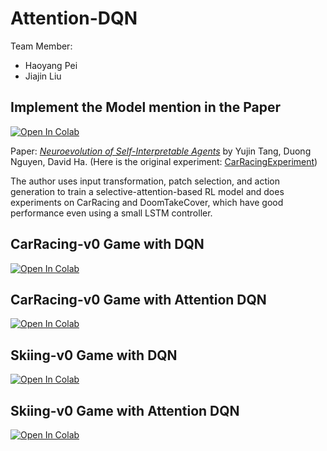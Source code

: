 # Attention-DQN
Team Member: 
- Haoyang Pei
- Jiajin Liu

## Implement the Model mention in the Paper

[![Open In Colab](https://colab.research.google.com/assets/colab-badge.svg)](https://colab.research.google.com/drive/1SlJrNNAs-oDCIDEVtjeHdMokT1D5Blq6?usp=sharing)

Paper: [*Neuroevolution of Self-Interpretable Agents*](https://arxiv.org/pdf/2003.08165) by Yujin Tang, Duong Nguyen, David Ha. (Here is the original experiment: [CarRacingExperiment](https://github.com/google/brain-tokyo-workshop/tree/master/AttentionAgent))

The author uses input transformation, patch selection, and action generation to train a selective-attention-based RL model and does experiments on CarRacing and DoomTakeCover, which have good performance even using a small LSTM controller.

## CarRacing-v0 Game with DQN

[![Open In Colab](https://colab.research.google.com/assets/colab-badge.svg)](https://colab.research.google.com/drive/1YV3dtvlM3UEZ9zB9k6d8UgAIRD65GNy6?usp=sharing)

## CarRacing-v0 Game with Attention DQN

[![Open In Colab](https://colab.research.google.com/assets/colab-badge.svg)]()

## Skiing-v0 Game with DQN

[![Open In Colab](https://colab.research.google.com/assets/colab-badge.svg)](https://colab.research.google.com/drive/1H9aBOwip4Y8XVwYBdfmwDmSRKbS-0B32?usp=sharing)

## Skiing-v0 Game with Attention DQN

[![Open In Colab](https://colab.research.google.com/assets/colab-badge.svg)]()
